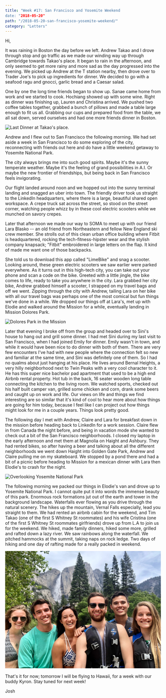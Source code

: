 ```yaml
---
title: "Week #17: San Francisco and Yosemite Weekend
date: "2018-05-20"
path: "/2018-05-20-san-francisco-yosemite-weekend/"
category: "Letters"
---
```


Hi,

It was raining in Boston the day before we left. Andrew Takao and I drove through stop and go traffic as we made our winding way up through Cambridge towards Takao's place. It began to rain in the afternoon, and only seemed to get more rainy and more sad as the day progressed into the evening. We picked up Andrew at the T station nearby, then drove over to Trader Joe's to pick up ingredients for dinner. We decided to go with a seafood ragu and gnocci, garlic bread and a Caesar salad. 

One by one the long time friends began to show up. Sanae came home from work and we started to cook. Hochiang showed up with some wine.  Right as dinner was finishing up, Lauren and Christina arrived. We pushed two coffee tables together, grabbed a bunch of pillows and made a table large enough to fit us all. Grabbing our cups and prepared food from the table, we all sat down, served ourselves and had one more friends dinner in Boston.

![Last Dinner at Takao's place.](last-dinner.gif)

Andrew and I flew out to San Francisco the following morning. We had set aside a week in San Francisco to do some exploring of the city, reconnecting with friends out here and do have a little weekend getaway to Yosemite National Park.

The city always brings me into such good spirits. Maybe it's the sunny temperate weather. Maybe it's the feeling of grand possibilities in A.I. Or maybe the new frontier of friendships, but being back in San Francisco feels invigorating. 

Our flight landed around noon and we hopped out into the sunny terminal landing and snagged an uber into town. The friendly driver took us straight to the LinkedIn headquarters, where there is a large, beautiful shared open workspace. A crepe truck sat across the street, so stood on the street corner, watching people whizz by in these cool electric scooters while we munched on savory crepes.

Later that afternoon we made our way to SOMA to meet up with our friend Lara Blasko -- an old friend from Northeastern and fellow New England ski crew member. She strolls out of this clean urban office building where Fitbit is headquartered, rocking the tech-fitness-hipster wear and the stylish company knapsack; "Fitbit" embroidered in large letters on the flap. It kind of made me want one of those backpacks.

She told us to download this app called "LimeBike" and snag a scooter. Looking around, these green electric scooters we saw earlier were parked everywhere. As it turns out in this high-tech city, you can take out your phone and scan a code on the bike. Greeted with a little jingle, the bike comes to life, ready to take you anywhere in the city. Lara grabbed her city bike, Andrew grabbed himself a scooter, I strapped on my travel bags and off we went. Zipping through the city with Andrew, tailing Lara on her bike with all our travel bags was perhaps one of the most comical but fun things we've done in a while. We dropped our things off at Lara's, met up with Elodie and walked around the Mission for a while, eventually landing in Mission Dolores Park.

![Dolores Park in the Mission](dolores.jpg)

Later that evening I broke off from the group and headed over to Sini's house to hang out and grill some dinner. I had met Sini during my last visit to San Francisco, when I had joined Emily for dinner. Emily wasn't in town, and while it would have been nice to do dinner with both of them. There are very few encounters I've had with new people where the connection felt so new and familiar at the same time, and Sini was definitely one of them. So I had no qualms about just hanging at his place.  He lives around Bernal Heights, a very hilly neighborhood next to Twin Peaks with a very cool character to it. He has this super nice bachelor pad apartment that used to be a high end Airbnb rental property. Hot tub in the back, 16 seater wooden long table connecting the kitchen to the living room. We watched sports, checked out his half built camper van, grilled some chicken and corn, drank some beers and caught up on work and life. Our views on life and things we find interesting are so similar that it's kind of cool to hear more about how things are going for him today, because I feel like I can project out how things might look for me in a couple years. Things look pretty good.

The following day I met with Andrew, Claire and Lara for breakfast down in the mission before heading back to LinkedIn for a work session. Claire flew in from Canada the night before, and being in vacation mode she wanted to check out a bit of the San Francisco neighborhoods. I closed my laptop in the early afternoon and met them at Magnolia on Haight and Ashbury. They had rented bikes, so after having a beer and talking about all the different neighborhoods we went down Haight into Golden Gate Park, Andrew and Claire pulling me on my skateboard. We stopped by a pond there and had a bit of a picnic before heading to Mission for a mexican dinner with Lara then Elodie's to crash for the night. 

![Overlooking Yosemite National Park](Yosemite.gif)

The following morning we packed our things in Elodie's van and drove up to Yosemite National Park. I cannot quite put it into words the immense beauty of this park. Enormous rock formations jut out of the earth and tower in the background landscape. Waterfalls ever flowing as you drive through the natural scenery. The hikes up the mountain, Vernal Falls especially, lead you straight to them. We had rented an airbnb cabin for the weekend, and Tim Takao (one of the first S Whitney St roommates) and his wife Cristina (one of the first S Whitney St roommates girlfriends) drove up from L.A to join us for the weekend. We hiked, made family dinners, hiked some more, grilled and rafted down a lazy river. We saw rainbows along the waterfall. We pitched hammocks at the summit, taking naps on rock ledge. Two days of hiking and one day of rafting made for a really packed in weekend.

![Group photo while rafting](rafting.jpg)

That's it for now; tomorrow I will be flying to Hawaii, for a week with our buddy Kyron. Stay tuned for next week!

Josh

